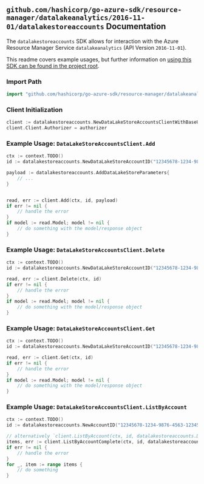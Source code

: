 
## `github.com/hashicorp/go-azure-sdk/resource-manager/datalakeanalytics/2016-11-01/datalakestoreaccounts` Documentation

The `datalakestoreaccounts` SDK allows for interaction with the Azure Resource Manager Service `datalakeanalytics` (API Version `2016-11-01`).

This readme covers example usages, but further information on [using this SDK can be found in the project root](https://github.com/hashicorp/go-azure-sdk/tree/main/docs).

### Import Path

```go
import "github.com/hashicorp/go-azure-sdk/resource-manager/datalakeanalytics/2016-11-01/datalakestoreaccounts"
```


### Client Initialization

```go
client := datalakestoreaccounts.NewDataLakeStoreAccountsClientWithBaseURI("https://management.azure.com")
client.Client.Authorizer = authorizer
```


### Example Usage: `DataLakeStoreAccountsClient.Add`

```go
ctx := context.TODO()
id := datalakestoreaccounts.NewDataLakeStoreAccountID("12345678-1234-9876-4563-123456789012", "example-resource-group", "accountValue", "dataLakeStoreAccountValue")

payload := datalakestoreaccounts.AddDataLakeStoreParameters{
	// ...
}


read, err := client.Add(ctx, id, payload)
if err != nil {
	// handle the error
}
if model := read.Model; model != nil {
	// do something with the model/response object
}
```


### Example Usage: `DataLakeStoreAccountsClient.Delete`

```go
ctx := context.TODO()
id := datalakestoreaccounts.NewDataLakeStoreAccountID("12345678-1234-9876-4563-123456789012", "example-resource-group", "accountValue", "dataLakeStoreAccountValue")

read, err := client.Delete(ctx, id)
if err != nil {
	// handle the error
}
if model := read.Model; model != nil {
	// do something with the model/response object
}
```


### Example Usage: `DataLakeStoreAccountsClient.Get`

```go
ctx := context.TODO()
id := datalakestoreaccounts.NewDataLakeStoreAccountID("12345678-1234-9876-4563-123456789012", "example-resource-group", "accountValue", "dataLakeStoreAccountValue")

read, err := client.Get(ctx, id)
if err != nil {
	// handle the error
}
if model := read.Model; model != nil {
	// do something with the model/response object
}
```


### Example Usage: `DataLakeStoreAccountsClient.ListByAccount`

```go
ctx := context.TODO()
id := datalakestoreaccounts.NewAccountID("12345678-1234-9876-4563-123456789012", "example-resource-group", "accountValue")

// alternatively `client.ListByAccount(ctx, id, datalakestoreaccounts.DefaultListByAccountOperationOptions())` can be used to do batched pagination
items, err := client.ListByAccountComplete(ctx, id, datalakestoreaccounts.DefaultListByAccountOperationOptions())
if err != nil {
	// handle the error
}
for _, item := range items {
	// do something
}
```
